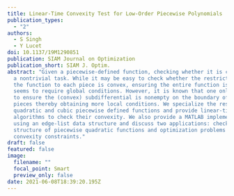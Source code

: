 ```yaml
---
title: Linear-Time Convexity Test for Low-Order Piecewise Polynomials
publication_types:
  - "2"
authors:
  - S Singh
  - Y Lucet
doi: 10.1137/19M1290851
publication: SIAM Journal on Optimization
publication_short: SIAM J. Optim.
abstract: "Given a piecewise-defined function, checking whether it is convex is
  a nontrivial task. While it may be easy to check whether the restriction of
  the function to each piece is convex, ensuring the entire function is convex
  seems to require global conditions. However, it is known that one only needs
  to ensure the (convex) subdifferential is nonempty on the boundary of the
  pieces thereby obtaining more local conditions. We specialize the results to
  quadratic and cubic piecewise defined functions and provide linear-time
  algorithms to check their convexity. We also provide a MATLAB implementation
  using an edge-list data structure and discuss two applications: checking the
  structure of piecewise quadratic functions and optimization problems involving
  convexity constraints."
draft: false
featured: false
image:
  filename: ""
  focal_point: Smart
  preview_only: false
date: 2021-06-08T18:39:20.195Z
---
```

